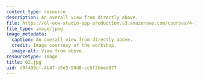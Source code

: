 ```yaml
---
content_type: resource
description: An overall view from directly above.
file: https://ol-ocw-studio-app-production.s3.amazonaws.com/courses/4-170-ecuador-workshop-fall-2006/d9f499cf4b47b5e598d8cc5f2bbed877_02.jpg
file_type: image/jpeg
image_metadata:
  caption: An overall view from directly above.
  credit: Image courtesy of the workshop.
  image-alt: View from above.
resourcetype: Image
title: 02.jpg
uid: d9f499cf-4b47-b5e5-98d8-cc5f2bbed877
---
```

